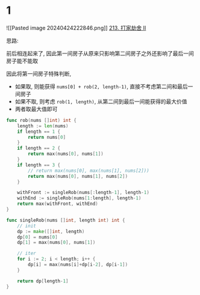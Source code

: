 # 1
![[Pasted image 20240424222846.png]]
[213. 打家劫舍 II](https://leetcode.cn/problems/house-robber-ii/)

思路: 

前后相连起来了, 因此第一间房子从原来只影响第二间房子之外还影响了最后一间房子能不能取

因此将第一间房子特殊判断, 
- 如果取, 则能获得 `nums[0] + rob(2, length-1)`, 直接不考虑第二间和最后一间房子
- 如果不取, 则考虑 `rob(1, length)`, 从第二间到最后一间能获得的最大价值
- 两者取最大值即可



```go
func rob(nums []int) int {
	length := len(nums)
	if length == 1 {
		return nums[0]
	}
	if length == 2 {
		return max(nums[0], nums[1])
	}
	if length == 3 {
		// return max(nums[0], max(nums[1], nums[2]))
		return max(nums[0], nums[1], nums[2])
	}

	withFront := singleRob(nums[:length-1], length-1)
	withEnd := singleRob(nums[1:length], length-1)
	return max(withFront, withEnd)
}

func singleRob(nums []int, length int) int {
	// init
	dp := make([]int, length)
	dp[0] = nums[0]
	dp[1] = max(nums[0], nums[1])

	// iter
	for i := 2; i < length; i++ {
		dp[i] = max(nums[i]+dp[i-2], dp[i-1])
	}

	return dp[length-1]
}
```